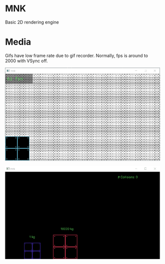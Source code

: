 # MNK
Basic 2D rendering engine

# Media
Gifs have low frame rate due to gif recorder. Normally, fps is around to 2000 with VSync off.

![](media/mnk.gif)

![](media/mnk2.gif)
